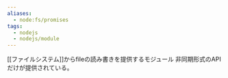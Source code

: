 ```yaml
---
aliases:
  - node:fs/promises
tags:
  - nodejs
  - nodejs/module
---
```

[[ファイルシステム]]からfileの読み書きを提供するモジュール
非同期形式のAPIだけが提供されている。